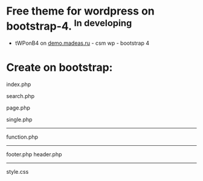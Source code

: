 # Free theme for wordpress on bootstrap-4. <sup>In developing</sup>

* tWPonB4 on <a href="http://demo.madeas.ru/" title="">demo.madeas.ru</a> - csm wp - bootstrap 4

# Create on bootstrap:

index.php

search.php

page.php

single.php
____________
function.php
____________
footer.php
header.php
____________
style.css
